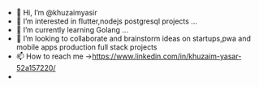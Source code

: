- 👋 Hi, I’m @khuzaimyasir
- 👀 I’m interested in flutter,nodejs postgresql projects ...
- 🌱 I’m currently learning Golang  ...
- 💞️ I’m looking to collaborate and brainstorm ideas on startups,pwa and mobile apps production full stack projects
- 📫 How to reach me ->https://www.linkedin.com/in/khuzaim-yasar-52a157220/
- 

<!---
khuzaimyasir/khuzaimyasir is a ✨ special ✨ repository because its `README.md` (this file) appears on your GitHub profile.
You can click the Preview link to take a look at your changes.
--->
